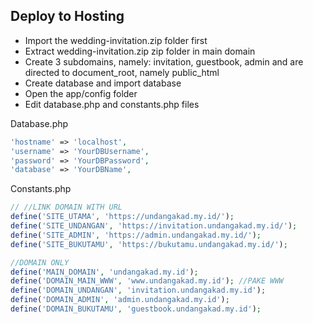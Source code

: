 ## Deploy to Hosting

- Import the wedding-invitation.zip folder first
- Extract wedding-invitation.zip zip folder in main domain
- Create 3 subdomains, namely: invitation, guestbook, admin and are directed to document_root, namely public_html
- Create database and import database
- Open the app/config folder
- Edit database.php and constants.php files

Database.php

```php
'hostname' => 'localhost',
'username' => 'YourDBUsername',
'password' => 'YourDBPassword',
'database' => 'YourDBName',
```

Constants.php

```php
// //LINK DOMAIN WITH URL
define('SITE_UTAMA', 'https://undangakad.my.id/');
define('SITE_UNDANGAN', 'https://invitation.undangakad.my.id/');
define('SITE_ADMIN', 'https://admin.undangakad.my.id/');
define('SITE_BUKUTAMU', 'https://bukutamu.undangakad.my.id/');

//DOMAIN ONLY
define('MAIN_DOMAIN', 'undangakad.my.id');
define('DOMAIN_MAIN_WWW', 'www.undangakad.my.id'); //PAKE WWW
define('DOMAIN_UNDANGAN', 'invitation.undangakad.my.id');
define('DOMAIN_ADMIN', 'admin.undangakad.my.id');
define('DOMAIN_BUKUTAMU', 'guestbook.undangakad.my.id');
```
